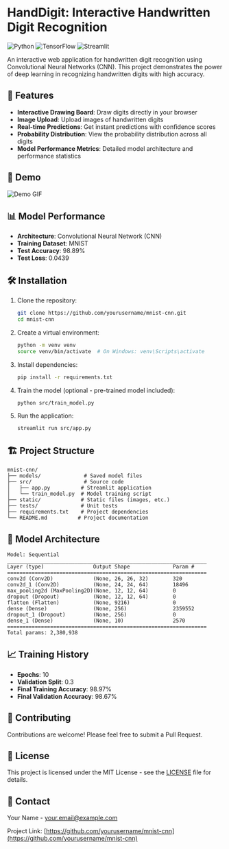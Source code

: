 # HandDigit: Interactive Handwritten Digit Recognition

![Python](https://img.shields.io/badge/Python-3.8%2B-blue)
![TensorFlow](https://img.shields.io/badge/TensorFlow-2.0%2B-orange)
![Streamlit](https://img.shields.io/badge/Streamlit-1.0%2B-red)

An interactive web application for handwritten digit recognition using Convolutional Neural Networks (CNN). This project demonstrates the power of deep learning in recognizing handwritten digits with high accuracy.

## 🌟 Features

- **Interactive Drawing Board**: Draw digits directly in your browser
- **Image Upload**: Upload images of handwritten digits
- **Real-time Predictions**: Get instant predictions with confidence scores
- **Probability Distribution**: View the probability distribution across all digits
- **Model Performance Metrics**: Detailed model architecture and performance statistics

## 🚀 Demo

![Demo GIF](static/demo.gif)

## 📊 Model Performance

- **Architecture**: Convolutional Neural Network (CNN)
- **Training Dataset**: MNIST
- **Test Accuracy**: 98.89%
- **Test Loss**: 0.0439

## 🛠️ Installation

1. Clone the repository:
   ```bash
   git clone https://github.com/yourusername/mnist-cnn.git
   cd mnist-cnn
   ```

2. Create a virtual environment:
   ```bash
   python -m venv venv
   source venv/bin/activate  # On Windows: venv\Scripts\activate
   ```

3. Install dependencies:
   ```bash
   pip install -r requirements.txt
   ```

4. Train the model (optional - pre-trained model included):
   ```bash
   python src/train_model.py
   ```

5. Run the application:
   ```bash
   streamlit run src/app.py
   ```

## 🏗️ Project Structure

```
mnist-cnn/
├── models/              # Saved model files
├── src/                 # Source code
│   ├── app.py          # Streamlit application
│   └── train_model.py  # Model training script
├── static/             # Static files (images, etc.)
├── tests/              # Unit tests
├── requirements.txt    # Project dependencies
└── README.md          # Project documentation
```

## 🧠 Model Architecture

```
Model: Sequential
_________________________________________________________________
Layer (type)                Output Shape              Param #   
=================================================================
conv2d (Conv2D)             (None, 26, 26, 32)        320       
conv2d_1 (Conv2D)           (None, 24, 24, 64)        18496     
max_pooling2d (MaxPooling2D)(None, 12, 12, 64)        0         
dropout (Dropout)           (None, 12, 12, 64)        0         
flatten (Flatten)           (None, 9216)              0         
dense (Dense)               (None, 256)               2359552   
dropout_1 (Dropout)         (None, 256)               0         
dense_1 (Dense)             (None, 10)                2570      
=================================================================
Total params: 2,380,938
```

## 📈 Training History

- **Epochs**: 10
- **Validation Split**: 0.3
- **Final Training Accuracy**: 98.97%
- **Final Validation Accuracy**: 98.67%

## 🤝 Contributing

Contributions are welcome! Please feel free to submit a Pull Request.

## 📝 License

This project is licensed under the MIT License - see the [LICENSE](LICENSE) file for details.

## 📧 Contact

Your Name - [your.email@example.com](mailto:your.email@example.com)

Project Link: [https://github.com/yourusername/mnist-cnn](https://github.com/yourusername/mnist-cnn)